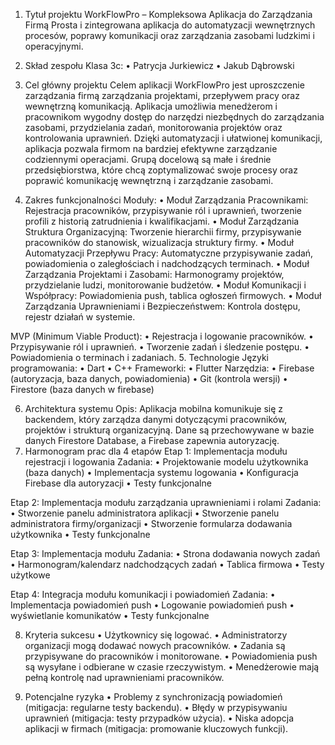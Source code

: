 1.	Tytuł projektu
WorkFlowPro – Kompleksowa Aplikacja do Zarządzania Firmą
Prosta i zintegrowana aplikacja do automatyzacji wewnętrznych procesów, poprawy komunikacji oraz zarządzania zasobami ludzkimi i operacyjnymi.
2.	Skład zespołu
Klasa 3c:
•	Patrycja Jurkiewicz
•	Jakub Dąbrowski

3.	Cel główny projektu
Celem aplikacji WorkFlowPro jest uproszczenie zarządzania firmą zarządzania projektami, przepływem pracy oraz wewnętrzną komunikacją. Aplikacja umożliwia menedżerom i pracownikom wygodny dostęp do narzędzi niezbędnych do zarządzania zasobami, przydzielania zadań, monitorowania projektów oraz kontrolowania uprawnień. Dzięki automatyzacji i ułatwionej komunikacji, aplikacja pozwala firmom na bardziej efektywne zarządzanie codziennymi operacjami.
Grupą docelową są małe i średnie przedsiębiorstwa, które chcą zoptymalizować swoje procesy oraz poprawić komunikację wewnętrzną i zarządzanie zasobami.
4.	Zakres funkcjonalności 
Moduły:
•	Moduł Zarządzania Pracownikami:
Rejestracja pracowników, przypisywanie ról i uprawnień, tworzenie profili z historią zatrudnienia i kwalifikacjami.
•	Moduł Zarządzania Struktura Organizacyjną:
Tworzenie hierarchii firmy, przypisywanie pracowników do stanowisk, wizualizacja struktury firmy.
•	Moduł Automatyzacji Przepływu Pracy:
Automatyczne przypisywanie zadań, powiadomienia o zaległościach i nadchodzących terminach.
•	Moduł Zarządzania Projektami i Zasobami:
Harmonogramy projektów, przydzielanie ludzi, monitorowanie budżetów.
•	Moduł Komunikacji i Współpracy:
Powiadomienia push, tablica ogłoszeń firmowych.
•	Moduł Zarządzania Uprawnieniami i Bezpieczeństwem:
Kontrola dostępu, rejestr działań w systemie.


MVP (Minimum Viable Product):
•	Rejestracja i logowanie pracowników.
•	Przypisywanie ról i uprawnień.
•	Tworzenie zadań i śledzenie postępu.
•	Powiadomienia o terminach i zadaniach.
5.	Technologie
Języki programowania:
•	Dart
•	C++
Frameworki:
•	Flutter
Narzędzia:
•	Firebase (autoryzacja, baza danych, powiadomienia)
•	Git (kontrola wersji)
•	Firestore (baza danych w firebase)

6.	Architektura systemu
Opis:
Aplikacja mobilna komunikuje się z backendem, który zarządza danymi dotyczącymi pracowników, projektów i strukturą organizacyjną. Dane są przechowywane w bazie danych Firestore Database, a Firebase zapewnia autoryzację.
7.	Harmonogram prac dla 4 etapów
Etap 1: Implementacja modułu rejestracji i logowania
Zadania:
•	Projektowanie modelu użytkownika (baza danych) 
•	Implementacja systemu logowania 
•	Konfiguracja Firebase dla autoryzacji 
•	Testy funkcjonalne 


Etap 2: Implementacja modułu zarządzania uprawnieniami i rolami
Zadania:
•	Stworzenie panelu administratora aplikacji
•	Stworzenie panelu administratora firmy/organizacji
•	Stworzenie formularza dodawania użytkownika 
•	Testy funkcjonalne 

Etap 3: Implementacja modułu
Zadania: 
•	Strona dodawania nowych zadań
•	Harmonogram/kalendarz nadchodzących zadań
•	Tablica firmowa
•	Testy użytkowe 

Etap 4: Integracja modułu komunikacji i powiadomień
Zadania:
•	Implementacja powiadomień push 
•	Logowanie powiadomień push
•	wyświetlanie komunikatów 
•	Testy funkcjonalne 

8.	Kryteria sukcesu
•	Użytkownicy się logować.
•	Administratorzy organizacji mogą dodawać nowych pracowników.
•	Zadania są przypisywane do pracowników i monitorowane.
•	Powiadomienia push są wysyłane i odbierane w czasie rzeczywistym.
•	Menedżerowie mają pełną kontrolę nad uprawnieniami pracowników.

9.	Potencjalne ryzyka
•	Problemy z synchronizacją powiadomień (mitigacja: regularne testy backendu).
•	Błędy w przypisywaniu uprawnień (mitigacja: testy przypadków użycia).
•	Niska adopcja aplikacji w firmach (mitigacja: promowanie kluczowych funkcji).